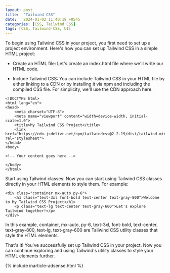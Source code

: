 ```yaml
---
layout: post
title:  "Tailwind CSS"
date:   2024-01-02 11:40:18 +0545
categories: [CSS, Tailwind CSS]
tags: [CSS, Tailwind-CSS, UI]
---
```



To begin using Tailwind CSS in your project, you first need to set up a project environment. Here's how you can set up Tailwind CSS in a simple HTML project:

*  Create an HTML file: Let's create an index.html file where we'll write our HTML code.

* Include Tailwind CSS: You can include Tailwind CSS in your HTML file by either linking to a CDN or by installing it via npm and including the compiled CSS file. For simplicity, we'll use the CDN approach here.

```
<!DOCTYPE html>
<html lang="en">
<head>
    <meta charset="UTF-8">
    <meta name="viewport" content="width=device-width, initial-scale=1.0">
    <title>My Tailwind CSS Project</title>
    <link href="https://cdn.jsdelivr.net/npm/tailwindcss@2.2.19/dist/tailwind.min.css" rel="stylesheet">
</head>
<body>

<!-- Your content goes here -->

</body>
</html>
```

Start using Tailwind classes: Now you can start using Tailwind CSS classes directly in your HTML elements to style them. For example:

```
<div class="container mx-auto py-6">
    <h1 class="text-3xl font-bold text-center text-gray-800">Welcome to My Tailwind CSS Project</h1>
    <p class="text-lg text-center text-gray-600">Let's explore Tailwind together!</p>
</div>
```

In this example, container, mx-auto, py-6, text-3xl, font-bold, text-center, text-gray-800, text-lg, text-gray-600 are Tailwind CSS utility classes that style the HTML elements.

That's it! You've successfully set up Tailwind CSS in your project. Now you can continue exploring and using Tailwind's utility classes to style your HTML elements further.

{% include inarticle-adsense.html %}